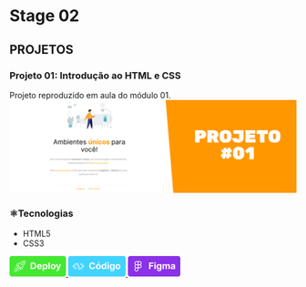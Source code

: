 
# Stage 02
## **PROJETOS**
### Projeto 01: Introdução ao HTML e CSS
Projeto reproduzido em aula do módulo 01.
<img src="img\p-01.png">
### :atom_symbol:Tecnologias
* HTML5
* CSS3

<a href="https://dlmaraujo.github.io/rocketseat-projects-explorer-course/stage-02/stage-02-projeto-01/" target="_blank">
<img src="btn-deploy.png" />
</a>
<a href="https://github.com/dlmaraujo/rocketseat-projects-explorer-course/tree/main/stage-02/stage-02-projeto-01" target="_blank">
<img src="btn-codigo.png" />
</a>
<a href="https://www.figma.com/file/gBB7K0nPpO1SWd9ZHh2IAB/Explorer---Projeto-01-(Copy)?node-id=0%3A1" target="_blank">
<img src="btn-fig.png" />
</a>